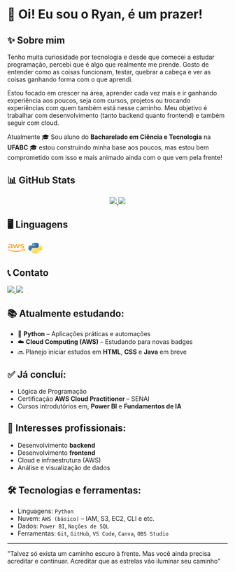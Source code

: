 # 👋 Oi! Eu sou o Ryan, é um prazer!

## ✨ Sobre mim

Tenho muita curiosidade por tecnologia e desde que comecei a estudar programação, percebi que é algo que realmente me prende. Gosto de entender como as coisas funcionam, testar, quebrar a cabeça e ver as coisas ganhando forma com o que aprendi.

Estou focado em crescer na área, aprender cada vez mais e ir ganhando experiência aos poucos, seja com cursos, projetos ou trocando experiências com quem também está nesse caminho. Meu objetivo é trabalhar com desenvolvimento (tanto backend quanto frontend) e também seguir com cloud.

Atualmente 🎓 Sou aluno do **Bacharelado em Ciência e Tecnologia** na **UFABC** 🎓 estou construindo minha base aos poucos, mas estou bem comprometido com isso e mais animado ainda com o que vem pela frente!

## 📊 GitHub Stats

<div align="center">
  <a href="https://beacons.ai/RyanCarlosNascimento">
    <img height="180em" src="https://github-readme-stats.vercel.app/api?username=RyanCarlosNascimento&show_icons=true&theme=dark&include_all_commits=true&count_private=true"/>
    <img height="180em" src="https://github-readme-stats.vercel.app/api/top-langs/?username=RyanCarlosNascimento&layout=compact&langs_count=16&theme=dark"/>
  </a>
</div>

## 🖥 Linguagens
<div style="display: inline_block">
   <img align="center" alt="Rafa-Python" height="30" width="40" src="https://raw.githubusercontent.com/devicons/devicon/master/icons/amazonwebservices/amazonwebservices-plain-wordmark.svg" />
  <img align="center" alt="Rafa-Python" height="30" width="40" src="https://raw.githubusercontent.com/devicons/devicon/master/icons/python/python-original.svg">
</div>

## 📞 Contato
<div>
  <a href="mailto:ryancarlosnascimento243@gmail.com">
    <img src="https://img.shields.io/badge/Gmail-333333?style=for-the-badge&logo=gmail&logoColor=white" target="_blank">
  </a>
  <a href="https://www.linkedin.com/in/ryan-carlos-385895354 " target="_blank">
    <img src="https://img.shields.io/badge/-LinkedIn-322B7D?style=for-the-badge&logo=linkedin&logoColor=white" target="_blank">
  </a>

## 📚 Atualmente estudando:

- 🐍 **Python** – Aplicações práticas e automações
- ☁️ **Cloud Computing (AWS)** – Estudando para novas badges
- 🔜 Planejo iniciar estudos em **HTML**, **CSS** e **Java** em breve

## ✅ Já concluí:

- Lógica de Programação  
- Certificação **AWS Cloud Practitioner** – SENAI  
- Cursos introdutórios em, **Power BI** e **Fundamentos de IA**

## 💼 Interesses profissionais:

- Desenvolvimento **backend**  
- Desenvolvimento **frontend** 
- Cloud e infraestrutura (AWS)  
- Análise e visualização de dados

## 🛠 Tecnologias e ferramentas:

- Linguagens: `Python`
- Nuvem: `AWS (básico)` – IAM, S3, EC2, CLI e etc.
- Dados: `Power BI`, `Noções de SQL`
- Ferramentas: `Git`, `GitHub`, `VS Code`, `Canva`, `OBS Studio`

---

"Talvez só exista um caminho escuro à frente. Mas você ainda precisa acreditar e continuar. Acreditar que as estrelas vão iluminar seu caminho"
